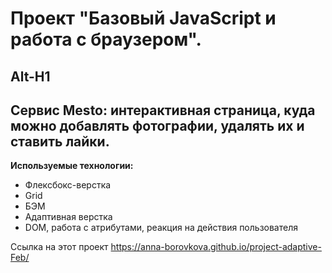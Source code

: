 # Проект "Базовый JavaScript и работа с браузером".
Alt-H1
------
## Сервис Mesto: интерактивная страница, куда можно добавлять фотографии, удалять их и ставить лайки.

**Используемые технологии:**
* Флексбокс-верстка
* Grid
* БЭМ
* Адаптивная верстка
* DOM, работа с атрибутами, реакция на действия пользователя

Ссылка на этот проект https://anna-borovkova.github.io/project-adaptive-Feb/
